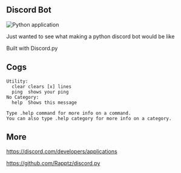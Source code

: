 ## Discord Bot
![Python application](https://github.com/rossmassey/discord-bot/workflows/Python%20application/badge.svg)

Just wanted to see what making a python discord bot would be like

Built with Discord.py

## Cogs

```
Utility:
  clear clears [x] lines
  ping  shows your ping
​No Category:
  help  Shows this message

Type .help command for more info on a command.
You can also type .help category for more info on a category.
```

## More

https://discord.com/developers/applications

https://github.com/Rapptz/discord.py
